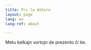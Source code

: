 ```yaml
---
title: Pri la Aŭtoro
layout: page
lang: eo
lang-ref: about

---
```


Metu kelkajn vortojn de prezento ĉi tie.

